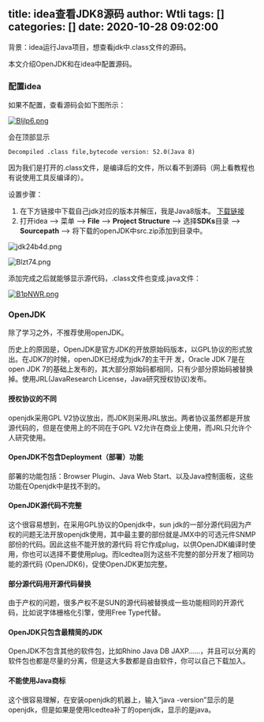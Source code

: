 title: idea查看JDK8源码
author: Wtli
tags: []
categories: []
date: 2020-10-28 09:02:00
---
背景：idea运行Java项目，想查看jdk中.class文件的源码。

本文介绍OpenJDK和在idea中配置源码。

<!--more-->

### 配置idea

如果不配置，查看源码会如下图所示：

[![Bljlp6.png](https://s1.ax1x.com/2020/10/28/Bljlp6.png)](https://imgchr.com/i/Bljlp6)

会在顶部显示
```
Decompiled .class file,bytecode version: 52.0(Java 8)
```

因为我们是打开的.class文件，是编译后的文件，所以看不到源码（网上看教程也有说使用工具反编译的）。

设置步骤：
1. 在下方链接中下载自己jdk对应的版本并解压，我是Java8版本。
[下载链接](https://www.injdk.cn/)
2. 打开idea  -\-\>  菜单 \-\-\>  **File** \-\-\> **Project Structure** -\-\> 选择**SDKs**目录 -\-\> **Sourcepath** -\-\>  将下载的openJDK中src.zip添加到目录中。

![jdk24b4d.png](http://www.s3tu.com/images/2020/10/27/jdk24b4d.png)

![Blzt74.png](https://s1.ax1x.com/2020/10/28/Blzt74.png)

添加完成之后就能够显示源代码，.class文件也变成.java文件：

[![B1pNWR.png](https://s1.ax1x.com/2020/10/28/B1pNWR.png)](https://imgchr.com/i/B1pNWR)



### OpenJDK

除了学习之外，不推荐使用openJDK。

历史上的原因是，OpenJDK是官方JDK的开放原始码版本，以GPL协议的形式放出。在JDK7的时候，openJDK已经成为jdk7的主干开 发，Oracle JDK 7是在open JDK 7的基础上发布的，其大部分原始码都相同，只有少部分原始码被替换掉。使用JRL(JavaResearch License，Java研究授权协议)发布。

#### 授权协议的不同

openjdk采用GPL V2协议放出，而JDK则采用JRL放出。两者协议虽然都是开放源代码的，但是在使用上的不同在于GPL V2允许在商业上使用，而JRL只允许个人研究使用。

#### OpenJDK不包含Deployment（部署）功能

部署的功能包括：Browser Plugin、Java Web Start、以及Java控制面板，这些功能在Openjdk中是找不到的。

#### OpenJDK源代码不完整

这个很容易想到，在采用GPL协议的Openjdk中，sun jdk的一部分源代码因为产权的问题无法开放openjdk使用，其中最主要的部份就是JMX中的可选元件SNMP部份的代码。因此这些不能开放的源代码 将它作成plug，以供OpenJDK编译时使用，你也可以选择不要使用plug。而Icedtea则为这些不完整的部分开发了相同功能的源代码 (OpenJDK6)，促使OpenJDK更加完整。

#### 部分源代码用开源代码替换

由于产权的问题，很多产权不是SUN的源代码被替换成一些功能相同的开源代码，比如说字体栅格化引擎，使用Free Type代替。

#### OpenJDK只包含最精简的JDK

OpenJDK不包含其他的软件包，比如Rhino Java DB JAXP……，并且可以分离的软件包也都是尽量的分离，但是这大多数都是自由软件，你可以自己下载加入。

#### 不能使用Java商标

这个很容易理解，在安装openjdk的机器上，输入“java -version”显示的是openjdk，但是如果是使用Icedtea补丁的openjdk，显示的是java。


















